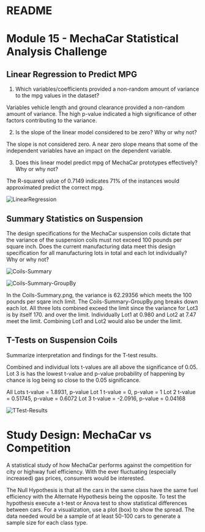 # README

# Module 15 - MechaCar Statistical Analysis Challenge

## Linear Regression to Predict MPG

1. Which variables/coefficients provided a non-random amount of variance to the mpg values in the dataset?

Variables vehicle length and ground clearance provided a non-random amount of variance. The high p-value indicated a high significance of other factors contributing to the variance.

2. Is the slope of the linear model considered to be zero? Why or why not?

The slope is not considered zero. A near zero slope means that some of the independent variables have an impact on the dependent variable.

3. Does this linear model predict mpg of MechaCar prototypes effectively? Why or why not?

The R-squared value of 0.7149 indicates 71% of the instances would approximated predict the correct mpg.

![LinearRegression](LinearRegression.png)


## Summary Statistics on Suspension

The design specifications for the MechaCar suspension coils dictate that the variance of the suspension coils must not exceed 100 pounds per square inch. Does the current manufacturing data meet this design specification for all manufacturing lots in total and each lot individually? Why or why not?

![Coils-Summary](Coils-Summary.png)

![Coils-Summary-GroupBy](Coils-Summary-GroupBy.png)

In the Coils-Summary.png, the variance is 62.29356 which meets the 100 pounds per sqare inch limit. The Coils-Summary-GroupBy.png breaks down each lot. All three lots combined exceed the limit since the variance for Lot3 is by itself 170. and over the limit. Individually Lot1 at 0.980 and Lot2 at 7.47 meet the limit. Combining Lot1 and Lot2 would also be under the limit.


## T-Tests on Suspension Coils

Summarize interpretation and findings for the T-test results.

Combined and individual lots t-values are all above the significance of 0.05. Lot 3 is has the lowest t-value and p-value probability of happening by chance is log being so close to the 0.05 significance. 

All Lots t-value = 1.8931, p-value
Lot 1 t-value = 0, p-value = 1
Lot 2 t-value = 0.51745, p-value = 0.6072 
Lot 3 t-value = -2.0916, p-value = 0.04168

![TTest-Results](TTest-Results.png)


# Study Design: MechaCar vs Competition


A statistical study of how MechaCar performs against the competition for city or highway fuel efficiency. With the ever fluctuating (especially increased) gas prices, consumers would be interested. 

The Null Hypothesis is that all the cars in the same class have the same fuel efficiency with the Alternate Hypothesis being the opposite. To test the hypothesis execute a t-test or Anova test to show statistical differences between cars. For a visualization, use a plot (box) to show the spread. The data needed would be a sample of at least 50-100 cars to generate a sample size for each class type.
